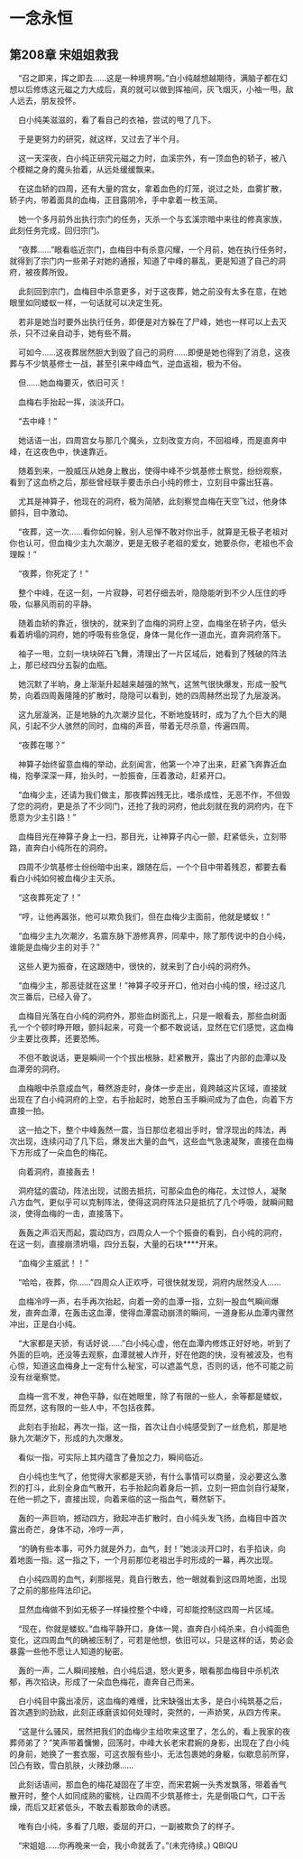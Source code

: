 # 一念永恒 
 ## 第208章 宋姐姐救我
     “召之即来，挥之即去……这是一种境界啊。”白小纯越想越期待，满脑子都在幻想以后修炼这元磁之力大成后，真的就可以做到挥袖间，灰飞烟灭，小袖一甩，敌人远去，朋友投怀。

    白小纯美滋滋的，看了看自己的衣袖，尝试的甩了几下。

    于是更努力的研究，就这样，又过去了半个月。

    这一天深夜，白小纯正研究元磁之力时，血溪宗外，有一顶血色的轿子，被八个模糊之身的魔头抬着，从远处缓缓飘来。

    在这血轿的四周，还有大量的宫女，拿着血色的灯笼，说过之处，血雾扩散，轿子内，带着面具的血梅，正目露阴冷，手中拿着一枚玉简。

    她一个多月前外出执行宗门的任务，灭杀一个与玄溪宗暗中来往的修真家族，此刻任务完成，回归宗门。

    “夜葬……”眼看临近宗门，血梅目中有杀意闪耀，一个月前，她在执行任务时，就得到了宗门内一些弟子对她的通报，知道了中峰的暴乱，更是知道了自己的洞府，被夜葬所毁。

    此刻回到宗门，血梅目中杀意更多，对于这夜葬，她之前没有太多在意，在她眼里如同蝼蚁一样，一句话就可以决定生死。

    若非是她当时要外出执行任务，即便是对方躲在了尸峰，她也一样可以上去灭杀，只不过亲自动手，她有些不屑。

    可如今……这夜葬居然胆大到毁了自己的洞府……即便是她也得到了消息，这夜葬与不少筑基修士一战，甚至引来中峰血气，逆血返祖，极为不俗。

    但……她血梅要灭，依旧可灭！

    血梅右手抬起一挥，淡淡开口。

    “去中峰！”

    她话语一出，四周宫女与那几个魔头，立刻改变方向，不回祖峰，而是直奔中峰，在这夜色中，快速靠近。

    随着到来，一股威压从她身上散出，使得中峰不少筑基修士察觉，纷纷观察，看到了这血桥之后，那些曾经联手要击杀白小纯的修士，立刻目中露出狂喜。

    尤其是神算子，他现在的洞府，极为简陋，此刻察觉血梅在天空飞过，他身体颤抖，目中激动。

    “夜葬，这一次……看你如何躲，别人忌惮不敢对你出手，就算是无极子老祖对你也认可，但血梅少主九次潮汐，更是无极子老祖的爱女，她要杀你，老祖也不会理睬！”

    “夜葬，你死定了！”

    整个中峰，在这一刻，一片寂静，可若仔细去听，隐隐能听到不少人压住的呼吸，似暴风雨前的平静。

    随着血轿的靠近，很快的，就来到了血梅的洞府上空，血梅坐在轿子内，低头看着坍塌的洞府，她的呼吸有些急促，身体一晃化作一道血光，直奔洞府落下。

    袖子一甩，立刻一块块碎石飞舞，清理出了一片区域后，她看到了残破的阵法上，那已经四分五裂的血瓶。

    她沉默了半晌，身上渐渐升起越来越强的煞气，这煞气很快爆发，形成一股气势，向着四周轰隆隆的扩散时，隐隐可以看到，她的四周赫然出现了九层漩涡。

    这九层漩涡，正是地脉的九次潮汐显化，不断地旋转时，成为了九个巨大的飓风，引起不少人骇然的同时，血梅的声音，带着无尽杀意，传遍四周。

    “夜葬在哪？”

    神算子始终留意血梅的举动，此刻闻言，他第一个冲了出来，赶紧飞奔靠近血梅，抱拳深深一拜，抬头时，一脸振奋，压着激动，赶紧开口。

    “血梅少主，还请为我们做主，那夜葬凶残无比，嗜杀成性，无恶不作，不但毁了您的洞府，更是杀了不少同门，还抢了我的洞府，他此刻就在我的洞府内，在下愿意为少主引路！”

    血梅目光在神算子身上一扫，那目光，让神算子内心一颤，赶紧低头，立刻带路，直奔白小纯所在的洞府。

    四周不少筑基修士纷纷暗中出来，跟随在后，一个个目中带着残忍，都要去看看白小纯如何被血梅少主灭杀。

    “这夜葬死定了！”

    “哼，让他再嚣张，他可以欺负我们，但在血梅少主面前，他就是蝼蚁！”

    “血梅少主九次潮汐，名震东脉下游修真界，同辈中，除了那传说中的白小纯，谁能是血梅少主的对手？”

    这些人更为振奋，在这跟随中，很快的，就来到了白小纯的洞府外。

    “血梅少主，那恶徒就在这里！”神算子咬牙开口，他对白小纯的恨，经过这几次三番后，已经入骨了。

    血梅目光落在白小纯的洞府外，那些血树面孔上，只是一眼看去，那些血树面孔一个个顿时睁开眼，颤抖起来，可竟一个都不敢说话，显然在它们感觉，这血梅少主要比夜葬，还要恐怖。

    不但不敢说话，更是瞬间一个个拔出根脉，赶紧散开，露出了内部的血潭以及血潭旁的洞府。

    血梅眼中杀意成血气，蓦然游走时，身体一步走出，竟跨越这片区域，直接就出现在了白小纯洞府的上空，右手抬起时，她葱白玉手瞬间成为了血色，向着下方直接一拍。

    这一拍之下，整个中峰轰然一震，当日那位老祖出手时，曾浮现出的阵法，再次出现，连续闪动了几下后，爆发出大量的血气，这些血气急速凝聚，直接在血梅下方形成了一朵血色的梅花。

    向着洞府，直接轰去！

    洞府猛的震动，阵法出现，试图去抵抗，可那朵血色的梅花，太过惊人，凝聚八方血气，更似乎可以克制阵法，使得这洞府阵法只是抵抗了几个呼吸，就瞬间黯淡，使得血梅的一击，直接落下。

    轰轰之声滔天而起，震动四方，四周众人一个个振奋的看到，白小纯的洞府，在这一刻，直接崩溃坍塌，四分五裂，大量的石块****开来。

    “血梅少主威武！！”

    “哈哈，夜葬，你……”四周众人正欢呼，可很快就发现，洞府内居然没人……

    血梅冷哼一声，右手再次抬起，向着一旁的血潭一指，立刻一股血气瞬间爆发，直奔血潭，在轰击这血潭，使得血潭震动崩溃的瞬间，一道身影从血潭内骤然冲出，正是白小纯。

    “大家都是天骄，有话好说……”白小纯心虚，他在血潭内修炼正好好地，听到了外面的巨响，还没等去观察，血潭就被人炸开，好在他跑的快，没有被波及，也有心惊，知道这血梅身上一定有什么秘宝，可以遮盖气息，否则的话，他不可能之前没有丝毫察觉。

    血梅一言不发，神色平静，似在她眼里，除了有限的一些人，余等都是蝼蚁，而显然，这有限的一些人中，不包括夜葬。

    此刻右手抬起，再次一指，这一指，首次让白小纯感受到了一丝危机，那是地脉九次潮汐下，形成的九次爆发。

    看似一指，可实际上其内蕴含了叠加之力，瞬间临近。

    白小纯也生气了，他觉得大家都是天骄，有什么事情可以商量，没必要这么激烈的打斗，此刻全身血气散开，右手抬起向着身后一抓，立刻一把血剑自行凝聚，在他一抓之下，直接出现，向着来临的这一指血气，蓦然斩下。

    轰的一声巨响，撼动四方，掀起冲击扩散时，白小纯头发飞扬，血梅目中首次露出奇芒，身体不动，冷哼一声，

    “的确有些本事，可外力就是外力，血气，封！”她淡淡开口时，右手掐诀，向着地面一指，这一指之下，一个月前那位老祖出手时形成的一幕，再次出现。

    白小纯四周的血气，刹那摇晃，竟自行散去，他一眼就看到这四周地面，出现了之前的那些阵法印记。

    显然血梅做不到如无极子一样操控整个中峰，可却能控制这四周一片区域。

    “现在，你就是蝼蚁。”血梅平静开口，身体一晃，直奔白小纯杀来，白小纯面色变化，这四周血气的确被压制了，可若是他想，依旧可以，只是这样的话，势必会暴露一些他不愿让人知道的秘密。

    轰的一声，二人瞬间接触，白小纯后退，怒火更多，眼看那血梅目中杀机浓郁，再次掐诀，形成了一朵血色梅花，直奔自己而来。

    白小纯目中露出凌厉，这血梅的难缠，比宋缺强出太多，是白小纯筑基之后，首次遇到的劲敌，此刻正琢磨该如何处理时，突然的，一声娇笑，从四方传来。

    “这是什么骚风，居然把我们的血梅少主给吹来这里了，怎么的，看上我家的夜葬师弟了？”笑声带着慵懒，回荡时，中峰大长老宋君婉的身影，出现在了白小纯的身前，她换了一套衣服，可这衣服有些小，无法包裹她的身躯，似歇息前所穿，凹凸有致，雪白肌肤，火辣劲爆……

    此刻话语间，那血色的梅花凝固在了半空，而宋君婉一头秀发飘落，带着香气散开时，整个人如同成熟的蜜桃，让四周不少筑基修士，先是倒吸口气，口干舌燥，而后又赶紧低头，不敢去看那致命的诱惑。

    唯有白小纯，多看了几眼，委屈的开口，一副被欺负了的样子。

    “宋姐姐……你再晚来一会，我小命就丢了。”(未完待续。) 
QBIQU